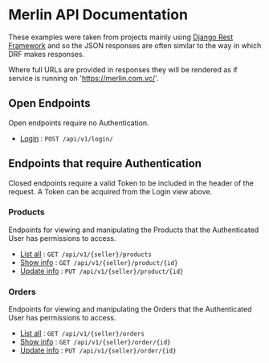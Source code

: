 # Merlin API Documentation

These examples were taken from projects mainly using [Django Rest
Framework](https://github.com/tomchristie/django-rest-framework) and so the
JSON responses are often similar to the way in which DRF makes responses.

Where full URLs are provided in responses they will be rendered as if service
is running on 'https://merlin.com.vc/'.

## Open Endpoints

Open endpoints require no Authentication.

* [Login](login.md) : `POST /api/v1/login/`

## Endpoints that require Authentication

Closed endpoints require a valid Token to be included in the header of the
request. A Token can be acquired from the Login view above.

### Products

Endpoints for viewing and manipulating the Products that the Authenticated User
has permissions to access.

* [List all](products/get.md) : `GET /api/v1/{seller}/products`
* [Show info](products/get.md) : `GET /api/v1/{seller}/product/{id}`
* [Update info](products/put.md) : `PUT /api/v1/{seller}/product/{id}`

### Orders

Endpoints for viewing and manipulating the Orders that the Authenticated User
has permissions to access.

* [List all](accounts/get.md) : `GET /api/v1/{seller}/orders`
* [Show info](accounts/pk/get.md) : `GET /api/v1/{seller}/order/{id}`
* [Update info](accounts/pk/put.md) : `PUT /api/v1/{seller}/order/{id}`
